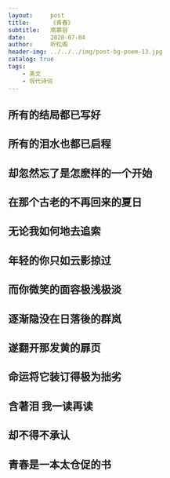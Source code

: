 ```yaml
---
layout:     post
title:      《青春》
subtitle:   席慕容
date:       2020-07-04
author:     听松阁
header-img: ../../../img/post-bg-poem-13.jpg
catalog: true
tags:
    - 美文
    - 现代诗词
---
```


## 所有的结局都已写好

## 所有的泪水也都已启程

## 却忽然忘了是怎麽样的一个开始

## 在那个古老的不再回来的夏日

## 无论我如何地去追索

## 年轻的你只如云影掠过

## 而你微笑的面容极浅极淡

## 逐渐隐没在日落後的群岚

## 遂翻开那发黄的扉页

## 命运将它装订得极为拙劣

## 含著泪 我一读再读

## 却不得不承认

## 青春是一本太仓促的书
